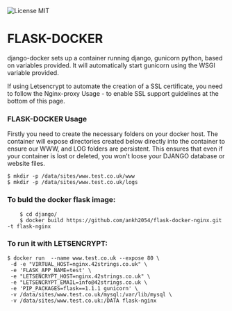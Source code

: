 ![License MIT](https://img.shields.io/badge/license-MIT-blue.svg)


# FLASK-DOCKER

django-docker sets up a container running django, gunicorn python, based on variables provided. It will automatically start gunicorn using the WSGI variable provided. 

If using Letsencrypt to automate the creation of a SSL certificate, you need to follow the Nginx-proxy Usage - to enable SSL support guidelines at the bottom of this page.


### FLASK-DOCKER Usage


Firstly you need to create the necessary folders on your docker host. The container will expose directories created below directly into the container to ensure our WWW, and LOG folders are persistent.
This ensures that even if your container is lost or deleted, you won't loose your DJANGO database or website files.

	$ mkdir -p /data/sites/www.test.co.uk/www
	$ mkdir -p /data/sites/www.test.co.uk/logs



### To buld the docker flask image:

		$ cd django/
		$ docker build https://github.com/ankh2054/flask-docker-nginx.git -t flask-nginx 

### To run it with LETSENCRYPT:

    $ docker run  --name www.test.co.uk --expose 80 \
	 -d -e "VIRTUAL_HOST=nginx.42strings.co.uk" \
	 -e 'FLASK_APP_NAME=test' \ 
 	 -e "LETSENCRYPT_HOST=nginx.42strings.co.uk" \
	 -e "LETSENCRYPT_EMAIL=info@42strings.co.uk \
	 -e 'PIP_PACKAGES=flask==1.1.1 gunicorn' \
	 -v /data/sites/www.test.co.uk/mysql:/var/lib/mysql \
	 -v /data/sites/www.test.co.uk:/DATA flask-nginx


